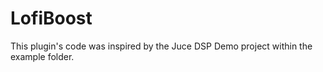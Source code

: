 # LofiBoost
This plugin's code was inspired by the Juce DSP Demo project within the example folder.
